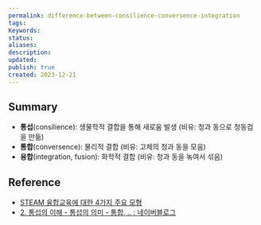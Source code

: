 ```yaml
---
permalink: difference-between-consilience-conversence-integration
tags: 
Keywords: 
status: 
aliases: 
description: 
updated: 
publish: true
created: 2023-12-21
---
```



## Summary
- **통섭**(consilience): 생물학적 결합을 통해 새로움 발생 (비유: 청과 동으로 청동검을 만듦)
- **통합**(conversence): 물리적 결합 (비유: 고체의 청과 동을 모음)
- **융합**(integration, fusion): 화학적 결합 (비유: 청과 동을 녺여서 섞음)




## Reference
- [STEAM 융합교육에 대한 4가지 주요 모형](https://schoolforkids.tistory.com/entry/STEAM-STEM-MODEL#:~:text=%EC%9C%B5%ED%95%A9%EC%9D%80%20conversense%20%ED%98%B9%EC%9D%80%20fusion,%ED%95%98%EC%97%AC%20%EA%B5%90%EC%9C%A1%ED%95%98%EB%8A%94%20%EB%B0%A9%EC%8B%9D%EC%9E%85%EB%8B%88%EB%8B%A4.)
- [2. 통섭의 이해 - 통섭의 의미 - 통합, .. : 네이버블로그](https://blog.naver.com/hyangq22/140207875259)